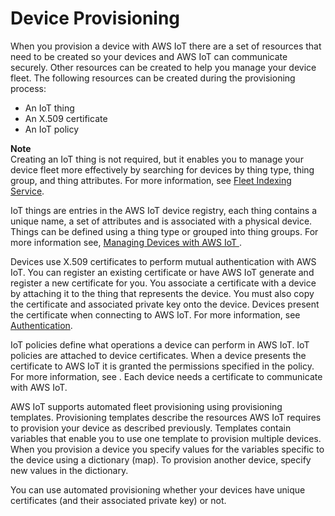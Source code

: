 # Device Provisioning<a name="iot-provision"></a>

When you provision a device with AWS IoT there are a set of resources that need to be created so your devices and AWS IoT can communicate securely\. Other resources can be created to help you manage your device fleet\. The following resources can be created during the provisioning process: 
+ An IoT thing
+ An X\.509 certificate
+ An IoT policy

**Note**  
Creating an IoT thing is not required, but it enables you to manage your device fleet more effectively by searching for devices by thing type, thing group, and thing attributes\. For more information, see [Fleet Indexing Service](iot-indexing.md)\.

IoT things are entries in the AWS IoT device registry, each thing contains a unique name, a set of attributes and is associated with a physical device\. Things can be defined using a thing type or grouped into thing groups\. For more information see, [Managing Devices with AWS IoT ](iot-thing-management.md)\.

Devices use X\.509 certificates to perform mutual authentication with AWS IoT\. You can register an existing certificate or have AWS IoT generate and register a new certificate for you\. You associate a certificate with a device by attaching it to the thing that represents the device\. You must also copy the certificate and associated private key onto the device\. Devices present the certificate when connecting to AWS IoT\. For more information, see [Authentication](authentication.md)\.

IoT policies define what operations a device can perform in AWS IoT\. IoT policies are attached to device certificates\. When a device presents the certificate to AWS IoT it is granted the permissions specified in the policy\. For more information, see [](iot-authorization.md)\. Each device needs a certificate to communicate with AWS IoT\.

AWS IoT supports automated fleet provisioning using provisioning templates\. Provisioning templates describe the resources AWS IoT requires to provision your device as described previously\. Templates contain variables that enable you to use one template to provision multiple devices\. When you provision a device you specify values for the variables specific to the device using a dictionary \(map\)\. To provision another device, specify new values in the dictionary\.

You can use automated provisioning whether your devices have unique certificates \(and their associated private key\) or not\.